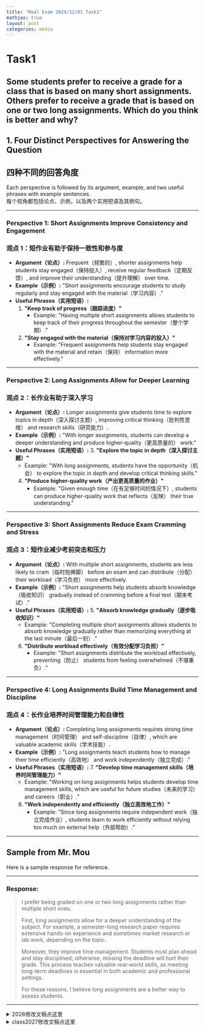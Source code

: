```yaml
---
title: "Real Exam 2024/12/01 Task1"
mathjax: true
layout: post
categories: media
---
```


# Task1
## Some students prefer to receive a grade for a class that is based on many short assignments. Others prefer to receive a grade that is based on one or two long assignments. Which do you think is better and why?

## **1. Four Distinct Perspectives for Answering the Question**  
## **四种不同的回答角度**
Each perspective is followed by its argument, example, and two useful phrases with example sentences.  
每个视角都包括论点、示例，以及两个实用短语及其例句。

---

### **Perspective 1: Short Assignments Improve Consistency and Engagement**  
### **观点 1：短作业有助于保持一致性和参与度**

- **Argument（论点）:** Frequent（频繁的）, shorter assignments help students stay engaged（保持投入）, receive regular feedback（定期反馈）, and improve their understanding（提升理解） over time.  
- **Example（示例）:** "Short assignments encourage students to study regularly and stay engaged with the material（学习内容）."  
- **Useful Phrases（实用短语）:**
  1. **"Keep track of progress（跟踪进度）"**  
     - Example: "Having multiple short assignments allows students to keep track of their progress throughout the semester（整个学期）."
  2. **"Stay engaged with the material（保持对学习内容的投入）"**  
     - Example: "Frequent assignments help students stay engaged with the material and retain（保持） information more effectively."

---

### **Perspective 2: Long Assignments Allow for Deeper Learning**  
### **观点 2：长作业有助于深入学习**

- **Argument（论点）:** Longer assignments give students time to explore topics in depth（深入探讨主题）, improving critical thinking（批判性思维） and research skills（研究能力）.  
- **Example（示例）:** "With longer assignments, students can develop a deeper understanding and produce higher-quality（更高质量的） work."  
- **Useful Phrases（实用短语）:**
  3. **"Explore the topic in depth（深入探讨主题）"**  
     - Example: "With long assignments, students have the opportunity（机会） to explore the topic in depth and develop critical thinking skills."
  4. **"Produce higher-quality work（产出更高质量的作业）"**  
     - Example: "Given enough time（在有足够时间的情况下）, students can produce higher-quality work that reflects（反映） their true understanding."

---

### **Perspective 3: Short Assignments Reduce Exam Cramming and Stress**  
### **观点 3：短作业减少考前突击和压力**

- **Argument（论点）:** With multiple short assignments, students are less likely to cram（临时抱佛脚） before an exam and can distribute（分配） their workload（学习负担） more effectively.  
- **Example（示例）:** "Short assignments help students absorb knowledge（吸收知识） gradually instead of cramming before a final test（期末考试）."  
- **Useful Phrases（实用短语）:**
  5. **"Absorb knowledge gradually（逐步吸收知识）"**  
     - Example: "Completing multiple short assignments allows students to absorb knowledge gradually rather than memorizing everything at the last minute（最后一刻）."
  6. **"Distribute workload effectively（有效分配学习负担）"**  
     - Example: "Short assignments distribute the workload effectively, preventing（防止） students from feeling overwhelmed（不堪重负）."

---

### **Perspective 4: Long Assignments Build Time Management and Discipline**  
### **观点 4：长作业培养时间管理能力和自律性**

- **Argument（论点）:** Completing long assignments requires strong time management（时间管理） and self-discipline（自律）, which are valuable academic skills（学术技能）.  
- **Example（示例）:** "Long assignments teach students how to manage their time efficiently（高效地） and work independently（独立完成）."  
- **Useful Phrases（实用短语）:**
  7. **"Develop time management skills（培养时间管理能力）"**  
     - Example: "Working on long assignments helps students develop time management skills, which are useful for future studies（未来的学习） and careers（职业）."
  8. **"Work independently and efficiently（独立高效地工作）"**  
     - Example: "Since long assignments require independent work（独立完成作业）, students learn to work efficiently without relying too much on external help（外部帮助）."

---
## Sample from Mr. Mou  

Here is a sample response for reference.  

---

### Response:  
> I prefer being graded on one or two long assignments rather than multiple short ones.  
>  
> First, long assignments allow for a deeper understanding of the subject. For example, a semester-long research paper requires extensive hands-on experience and sometimes market research or lab work, depending on the topic.  
>  
> Moreover, they improve time management. Students must plan ahead and stay disciplined; otherwise, missing the deadline will hurt their grade. This process teaches valuable real-world skills, as meeting long-term deadlines is essential in both academic and professional settings.  
>  
> For these reasons, I believe long assignments are a better way to assess students.  

---


<details>
<summary>2026修改文稿点这里</summary>

<p><strong>Kevin</strong></p>
<p><span style='color:red;font-weight:700;text-decoration:line-through;'>I'm here for the receiver </span><span style='color:green;font-weight:700;'>I prefer receiving a </span>grade based on one or two long assignments. I <span style='color:red;font-weight:700;text-decoration:line-through;'>think if you have this one or two long </span><span style='color:green;font-weight:700;'>believe that with these </span>assignments, you <span style='color:red;font-weight:700;text-decoration:line-through;'>can </span>have more time to think <span style='color:red;font-weight:700;text-decoration:line-through;'>about some </span><span style='color:green;font-weight:700;'>of </span>good ideas and to <span style='color:red;font-weight:700;text-decoration:line-through;'>make this better. And if you just have short assignments, you may be cannot come out with many good ideas at a very short time. Instead, if </span><span style='color:green;font-weight:700;'>improve your work. When </span>you have many short assignments, <span style='color:green;font-weight:700;'>it can be hard to come up with strong ideas in such a short time. Plus, having too many short assignments can make </span>you <span style='color:red;font-weight:700;text-decoration:line-through;'>will </span>feel <span style='color:red;font-weight:700;text-decoration:line-through;'>very busy. And maybe </span><span style='color:green;font-weight:700;'>overwhelmed, and </span>you <span style='color:red;font-weight:700;text-decoration:line-through;'>cannot </span><span style='color:green;font-weight:700;'>might not be able to </span>do <span style='color:red;font-weight:700;text-decoration:line-through;'>this short assignment very </span><span style='color:green;font-weight:700;'>them </span>well, <span style='color:red;font-weight:700;text-decoration:line-through;'>that's </span><span style='color:green;font-weight:700;'>which seems like </span>a waste of time. <span style='color:red;font-weight:700;text-decoration:line-through;'>So </span><span style='color:green;font-weight:700;'>So, </span>I <span style='color:red;font-weight:700;text-decoration:line-through;'>prefer...</span><span style='color:green;font-weight:700;'>really think that long assignments are better.</span></p>
<hr>
<p><strong>Wesley</strong></p>
<p>I think <span style='color:red;font-weight:700;text-decoration:line-through;'>a student </span><span style='color:green;font-weight:700;'>students </span>should receive a grade <span style='color:red;font-weight:700;text-decoration:line-through;'>for a class that has </span>based on many short assignments <span style='color:red;font-weight:700;text-decoration:line-through;'>because firstly this assignment could </span><span style='color:green;font-weight:700;'>because, first, these assignments can </span>be <span style='color:red;font-weight:700;text-decoration:line-through;'>done </span><span style='color:green;font-weight:700;'>completed </span>in a <span style='color:red;font-weight:700;text-decoration:line-through;'>short time, just short </span><span style='color:green;font-weight:700;'>shorter amount </span>of <span style='color:red;font-weight:700;text-decoration:line-through;'>then the </span><span style='color:green;font-weight:700;'>time compared to </span>long <span style='color:red;font-weight:700;text-decoration:line-through;'>assignments and in this </span><span style='color:green;font-weight:700;'>assignments. This </span>way, <span style='color:red;font-weight:700;text-decoration:line-through;'>a student could </span><span style='color:green;font-weight:700;'>students can </span>do more <span style='color:green;font-weight:700;'>work </span>and improve <span style='color:green;font-weight:700;'>their skills </span>more <span style='color:red;font-weight:700;text-decoration:line-through;'>in the shorter time, in the short period and secondly, use </span><span style='color:green;font-weight:700;'>quickly. Secondly, having </span>many short assignments <span style='color:red;font-weight:700;text-decoration:line-through;'>could make the </span><span style='color:green;font-weight:700;'>helps ensure that </span>grades <span style='color:red;font-weight:700;text-decoration:line-through;'>understand it </span><span style='color:green;font-weight:700;'>reflect students' understanding more accurately, allowing </span>for <span style='color:red;font-weight:700;text-decoration:line-through;'>sure that students more accurate and in this way, students may have a more </span>better <span style='color:red;font-weight:700;text-decoration:line-through;'>improvement.</span><span style='color:green;font-weight:700;'>improvement overall.</span></p>
<hr>
<p><strong>Cicily</strong></p>
<p><span style='color:red;font-weight:700;text-decoration:line-through;'>Emission points </span>I prefer <span style='color:green;font-weight:700;'>to </span>have <span style='color:red;font-weight:700;text-decoration:line-through;'>the </span>one or two long assignments <span style='color:red;font-weight:700;text-decoration:line-through;'>to review the great and my </span><span style='color:green;font-weight:700;'>instead of many short ones. My </span>reason is that I can <span style='color:red;font-weight:700;text-decoration:line-through;'>have </span><span style='color:green;font-weight:700;'>take </span>more time to review the <span style='color:red;font-weight:700;text-decoration:line-through;'>song great because the long assignment is can divide many lots of the details that can make the </span><span style='color:green;font-weight:700;'>work. Long assignments allow me to include more details, which makes my </span>work more <span style='color:red;font-weight:700;text-decoration:line-through;'>exactly and it can make me </span><span style='color:green;font-weight:700;'>accurate. I also feel </span>more <span style='color:red;font-weight:700;text-decoration:line-through;'>wants </span><span style='color:green;font-weight:700;'>motivated </span>to finish <span style='color:red;font-weight:700;text-decoration:line-through;'>it also it </span><span style='color:green;font-weight:700;'>them because I </span>can <span style='color:red;font-weight:700;text-decoration:line-through;'>be </span><span style='color:green;font-weight:700;'>focus on doing a good job. Overall, I think long assignments are </span>more efficient and make me <span style='color:red;font-weight:700;text-decoration:line-through;'>excited</span><span style='color:green;font-weight:700;'>excited to learn.</span></p>
<hr>
<p><strong>Leon</strong></p>
<p><span style='color:red;font-weight:700;text-decoration:line-through;'>To my agreement, </span>I prefer to receive a <span style='color:red;font-weight:700;text-decoration:line-through;'>grid </span><span style='color:green;font-weight:700;'>grade </span>based on <span style='color:red;font-weight:700;text-decoration:line-through;'>the Manning Short Assignment, </span><span style='color:green;font-weight:700;'>many short assignments </span>because I think <span style='color:green;font-weight:700;'>that </span>with <span style='color:red;font-weight:700;text-decoration:line-through;'>Manning Short Assignment, </span><span style='color:green;font-weight:700;'>multiple short assignments, </span>we can <span style='color:red;font-weight:700;text-decoration:line-through;'>find </span><span style='color:green;font-weight:700;'>see </span>more details <span style='color:red;font-weight:700;text-decoration:line-through;'>to decide </span><span style='color:green;font-weight:700;'>about </span>our <span style='color:red;font-weight:700;text-decoration:line-through;'>grid. And if </span><span style='color:green;font-weight:700;'>understanding and skills. If </span>there is <span style='color:red;font-weight:700;text-decoration:line-through;'>just </span>only one or two long <span style='color:red;font-weight:700;text-decoration:line-through;'>Assignment, </span><span style='color:green;font-weight:700;'>assignments, </span>it <span style='color:red;font-weight:700;text-decoration:line-through;'>cannot probably tell students' </span><span style='color:green;font-weight:700;'>might not accurately reflect a student's </span>abilities <span style='color:green;font-weight:700;'>or how they can adapt </span>to <span style='color:red;font-weight:700;text-decoration:line-through;'>face the change </span><span style='color:green;font-weight:700;'>different challenges </span>in <span style='color:red;font-weight:700;text-decoration:line-through;'>the study </span><span style='color:green;font-weight:700;'>their studies. Short assignments can provide a clearer picture of a student's progress </span>and <span style='color:red;font-weight:700;text-decoration:line-through;'>the by-controller rates. The Manning Short Assignment can reflect students' ability clearly.</span><span style='color:green;font-weight:700;'>strengths.</span></p>
<hr>
<p><strong>Tina</strong></p>
<p>I prefer to receive a <span style='color:red;font-weight:700;text-decoration:line-through;'>great forecast that is best of </span><span style='color:green;font-weight:700;'>grade based on </span>many short <span style='color:red;font-weight:700;text-decoration:line-through;'>segments </span><span style='color:green;font-weight:700;'>assignments </span>because <span style='color:red;font-weight:700;text-decoration:line-through;'>the short segments it often involves many noises, but the long segments. </span><span style='color:green;font-weight:700;'>they allow for more consistent feedback and learning. Short assignments can help students stay engaged and manage their time better. </span>Some students <span style='color:red;font-weight:700;text-decoration:line-through;'>don't have good schedule plans </span><span style='color:green;font-weight:700;'>struggle with planning their schedules, </span>so <span style='color:red;font-weight:700;text-decoration:line-through;'>they cannot plan their management time well. And </span><span style='color:green;font-weight:700;'>having shorter tasks can make it easier for them to keep up with </span>the <span style='color:red;font-weight:700;text-decoration:line-through;'>two long segments will be with their </span><span style='color:green;font-weight:700;'>work without feeling overwhelmed. Plus, short assignments can fit better into our </span>energy <span style='color:red;font-weight:700;text-decoration:line-through;'>so I prefer </span><span style='color:green;font-weight:700;'>levels, making it easier </span>to <span style='color:red;font-weight:700;text-decoration:line-through;'>short.</span><span style='color:green;font-weight:700;'>stay focused and do well.</span></p>
<hr>
<p><strong>Victoria</strong></p>
<p>I <span style='color:red;font-weight:700;text-decoration:line-through;'>work </span><span style='color:green;font-weight:700;'>think many short assignments are better for students because they allow us to get regular feedback. With shorter tasks, we can learn and improve gradually. Sometimes, </span>with <span style='color:red;font-weight:700;text-decoration:line-through;'>some students to receive the courage for a class and they make it on the many </span><span style='color:green;font-weight:700;'>one big assignment, we might not know how we’re doing until it’s too late. Plus, </span>shorter assignments <span style='color:red;font-weight:700;text-decoration:line-through;'>because we didn't really enough to do prepare </span><span style='color:green;font-weight:700;'>help us manage </span>our <span style='color:red;font-weight:700;text-decoration:line-through;'>daughter's law assignment </span><span style='color:green;font-weight:700;'>time better </span>and <span style='color:red;font-weight:700;text-decoration:line-through;'>maybe put in the professor's side and they want to ask them what they want and ask them to study more or to know enough as notary jails but we need to save time to do something else it's good for ourselves</span><span style='color:green;font-weight:700;'>balance our other responsibilities.</span></p>
<hr>
<p><strong>Vicky</strong></p>
<p>In my opinion, I <span style='color:red;font-weight:700;text-decoration:line-through;'>prefer </span><span style='color:green;font-weight:700;'>believe that </span>students <span style='color:red;font-weight:700;text-decoration:line-through;'>need to </span><span style='color:green;font-weight:700;'>should </span>receive <span style='color:red;font-weight:700;text-decoration:line-through;'>a great forecast that is </span><span style='color:green;font-weight:700;'>grades </span>based on many short assignments <span style='color:red;font-weight:700;text-decoration:line-through;'>because in a one-of-a-four human's life, it will not </span><span style='color:green;font-weight:700;'>rather than </span>just <span style='color:red;font-weight:700;text-decoration:line-through;'>have </span>one or two <span style='color:red;font-weight:700;text-decoration:line-through;'>things, </span><span style='color:green;font-weight:700;'>long ones. This approach is better because life is not just about completing one or </span>two <span style='color:red;font-weight:700;text-decoration:line-through;'>things. So the </span><span style='color:green;font-weight:700;'>tasks; it involves many different experiences. Short assignments help </span>students <span style='color:red;font-weight:700;text-decoration:line-through;'>need to prepare for to make a lot of assignments. They need, so they can </span>learn a lot and <span style='color:red;font-weight:700;text-decoration:line-through;'>learn many short assignments, </span>can <span style='color:red;font-weight:700;text-decoration:line-through;'>help them to make friends and </span><span style='color:green;font-weight:700;'>also foster friendships, as </span>they <span style='color:green;font-weight:700;'>often work together on these tasks. Plus, I find that long assignments </span>can <span style='color:red;font-weight:700;text-decoration:line-through;'>make the warming this world. And the law assignments are very </span><span style='color:green;font-weight:700;'>be quite </span>boring if <span style='color:red;font-weight:700;text-decoration:line-through;'>they choose </span><span style='color:green;font-weight:700;'>there are </span>only one or <span style='color:red;font-weight:700;text-decoration:line-through;'>two.</span><span style='color:green;font-weight:700;'>two to focus on.</span></p>
<hr>
<p><strong>Zao</strong></p>
<p>I prefer to receive a <span style='color:red;font-weight:700;text-decoration:line-through;'>grid as </span><span style='color:green;font-weight:700;'>grade </span>based on one or two long assignments. <span style='color:red;font-weight:700;text-decoration:line-through;'>Because </span>I think <span style='color:green;font-weight:700;'>that </span>if I have two long <span style='color:red;font-weight:700;text-decoration:line-through;'>assignments such as the military </span><span style='color:green;font-weight:700;'>assignments, like a midterm </span>or final <span style='color:red;font-weight:700;text-decoration:line-through;'>exams, </span><span style='color:green;font-weight:700;'>exam, </span>I will have <span style='color:red;font-weight:700;text-decoration:line-through;'>so many </span><span style='color:green;font-weight:700;'>more </span>time to prepare for <span style='color:red;font-weight:700;text-decoration:line-through;'>it. And as then </span><span style='color:green;font-weight:700;'>them. This way, </span>I <span style='color:red;font-weight:700;text-decoration:line-through;'>will </span><span style='color:green;font-weight:700;'>can </span>really <span style='color:red;font-weight:700;text-decoration:line-through;'>acknowledge it. But however, </span><span style='color:green;font-weight:700;'>understand the material better. On the other hand, </span>if my <span style='color:red;font-weight:700;text-decoration:line-through;'>grid </span><span style='color:green;font-weight:700;'>grade is </span>based on many short assignments, I <span style='color:red;font-weight:700;text-decoration:line-through;'>will </span><span style='color:green;font-weight:700;'>might </span>forget to review <span style='color:red;font-weight:700;text-decoration:line-through;'>when </span><span style='color:green;font-weight:700;'>everything by </span>the end of <span style='color:green;font-weight:700;'>the </span>semester. So <span style='color:red;font-weight:700;text-decoration:line-through;'>in </span><span style='color:green;font-weight:700;'>when it comes time for </span>the <span style='color:red;font-weight:700;text-decoration:line-through;'>end, when I did this </span>big exam, I <span style='color:red;font-weight:700;text-decoration:line-through;'>will </span><span style='color:green;font-weight:700;'>may </span>forget <span style='color:red;font-weight:700;text-decoration:line-through;'>the knowledge </span><span style='color:green;font-weight:700;'>a lot of what </span>I learned before. <span style='color:red;font-weight:700;text-decoration:line-through;'>So </span><span style='color:green;font-weight:700;'>That's why </span>I prefer <span style='color:red;font-weight:700;text-decoration:line-through;'>to take a </span>long <span style='color:red;font-weight:700;text-decoration:line-through;'>assignment.</span><span style='color:green;font-weight:700;'>assignments.</span></p>
<hr>
<p><strong>Steven</strong></p>
<p>I prefer to receive a <span style='color:red;font-weight:700;text-decoration:line-through;'>grid </span><span style='color:green;font-weight:700;'>grade </span>for a <span style='color:red;font-weight:700;text-decoration:line-through;'>car service </span><span style='color:green;font-weight:700;'>class </span>based on many <span style='color:red;font-weight:700;text-decoration:line-through;'>shorter </span><span style='color:green;font-weight:700;'>short </span>assignments because I think a <span style='color:red;font-weight:700;text-decoration:line-through;'>grid </span><span style='color:green;font-weight:700;'>grade </span>based on one or two long assignments is <span style='color:red;font-weight:700;text-decoration:line-through;'>very </span><span style='color:green;font-weight:700;'>unfair </span>for students. For example, there <span style='color:red;font-weight:700;text-decoration:line-through;'>is </span><span style='color:green;font-weight:700;'>might be a </span>student <span style='color:red;font-weight:700;text-decoration:line-through;'>voice did a good job </span><span style='color:green;font-weight:700;'>who does well </span>in <span style='color:red;font-weight:700;text-decoration:line-through;'>long-time study, </span><span style='color:green;font-weight:700;'>their long-term studies, </span>but <span style='color:red;font-weight:700;text-decoration:line-through;'>in </span><span style='color:green;font-weight:700;'>if they only have </span>one or two long <span style='color:red;font-weight:700;text-decoration:line-through;'>assignments he did and did </span><span style='color:green;font-weight:700;'>assignments, they might not perform as well on those. This could lead to an unfair grade. On the other hand, </span>a <span style='color:red;font-weight:700;text-decoration:line-through;'>very well. Finally, he may get unfair grid. But the grid </span><span style='color:green;font-weight:700;'>grading system </span>based on many short assignments may be more <span style='color:red;font-weight:700;text-decoration:line-through;'>fair </span><span style='color:green;font-weight:700;'>equitable </span>for <span style='color:red;font-weight:700;text-decoration:line-through;'>the </span><span style='color:green;font-weight:700;'>all </span>students.</p>
<hr>
<p><strong>Joyce</strong></p>
<p>In my opinion, I think that <span style='color:red;font-weight:700;text-decoration:line-through;'>grade that is </span><span style='color:green;font-weight:700;'>grades </span>based on one or two <span style='color:red;font-weight:700;text-decoration:line-through;'>loan </span><span style='color:green;font-weight:700;'>long </span>assignments <span style='color:red;font-weight:700;text-decoration:line-through;'>is </span><span style='color:green;font-weight:700;'>are </span>better than <span style='color:green;font-weight:700;'>grades based on </span>many short <span style='color:red;font-weight:700;text-decoration:line-through;'>assignments </span><span style='color:green;font-weight:700;'>assignments. This is </span>because <span style='color:red;font-weight:700;text-decoration:line-through;'>loan assignments can show </span><span style='color:green;font-weight:700;'>long assignments, like projects or presentations, allow </span>students <span style='color:green;font-weight:700;'>to develop their creativity and skills more thoroughly. For example, when students work on </span>a <span style='color:red;font-weight:700;text-decoration:line-through;'>build creative ability for instance. Why would </span><span style='color:green;font-weight:700;'>project, </span>they have <span style='color:red;font-weight:700;text-decoration:line-through;'>loan assignments like presentations or projects </span><span style='color:green;font-weight:700;'>the chance to focus deeply on a topic </span>and <span style='color:red;font-weight:700;text-decoration:line-through;'>they need to spend a lot of time on that and to do it better and better. And I think maybe it </span><span style='color:green;font-weight:700;'>improve their understanding over time. This process </span>can <span style='color:green;font-weight:700;'>really </span>show how <span style='color:green;font-weight:700;'>dedicated </span>a <span style='color:red;font-weight:700;text-decoration:line-through;'>student's focus.</span><span style='color:green;font-weight:700;'>student is and how well they can concentrate on a single task.</span></p>
<hr>
<p><strong>Michael</strong></p>
<p>From my perspective, <span style='color:red;font-weight:700;text-decoration:line-through;'>it receives </span><span style='color:green;font-weight:700;'>receiving </span>a <span style='color:red;font-weight:700;text-decoration:line-through;'>grid for class. It's </span><span style='color:green;font-weight:700;'>grade based on many short assignments is </span>a <span style='color:red;font-weight:700;text-decoration:line-through;'>good </span><span style='color:green;font-weight:700;'>better </span>choice. <span style='color:red;font-weight:700;text-decoration:line-through;'>That because we can make sure </span><span style='color:green;font-weight:700;'>This approach helps ensure </span>that we <span style='color:green;font-weight:700;'>stay on track with our work. With long assignments, it </span>can <span style='color:red;font-weight:700;text-decoration:line-through;'>keep all the good behavior in long assignment. So that is very loose. If they make some mistakes, we may fall the assignment. But </span><span style='color:green;font-weight:700;'>feel overwhelming, and </span>if we <span style='color:red;font-weight:700;text-decoration:line-through;'>receive the grid for class, </span><span style='color:green;font-weight:700;'>make mistakes, it could really hurt our overall grade. However, with short assignments, </span>we <span style='color:red;font-weight:700;text-decoration:line-through;'>are making sure that we can finish it good. And by the time the short assignment is more, so </span><span style='color:green;font-weight:700;'>have more opportunities to show </span>our <span style='color:red;font-weight:700;text-decoration:line-through;'>grid is where we increase.</span><span style='color:green;font-weight:700;'>understanding and improve our grades over time.</span></p>
<hr>
<p><strong>Alice</strong></p>
<p><span style='color:green;font-weight:700;'>I prefer to </span>receive a grade <span style='color:red;font-weight:700;text-decoration:line-through;'>that is </span>based on one or two long <span style='color:red;font-weight:700;text-decoration:line-through;'>assessment </span><span style='color:green;font-weight:700;'>assessments </span>because <span style='color:red;font-weight:700;text-decoration:line-through;'>the </span><span style='color:green;font-weight:700;'>they can provide more detailed information about my understanding. With </span>long <span style='color:red;font-weight:700;text-decoration:line-through;'>assessment can offer some </span><span style='color:green;font-weight:700;'>assessments, I feel </span>more <span style='color:red;font-weight:700;text-decoration:line-through;'>information </span><span style='color:green;font-weight:700;'>confident in my writing, </span>and I <span style='color:green;font-weight:700;'>believe I </span>can <span style='color:red;font-weight:700;text-decoration:line-through;'>more confidence </span><span style='color:green;font-weight:700;'>achieve higher grades. In contrast, with many short assessments, I worry that my grades might be lower because I find it harder </span>to <span style='color:red;font-weight:700;text-decoration:line-through;'>write </span><span style='color:green;font-weight:700;'>express </span>my <span style='color:red;font-weight:700;text-decoration:line-through;'>grade and the short assessment maybe I can't imagine more and maybe the grades will be low so I like to receive </span><span style='color:green;font-weight:700;'>thoughts fully in </span>a <span style='color:red;font-weight:700;text-decoration:line-through;'>grade is based on one or two long assessment </span><span style='color:green;font-weight:700;'>limited format. Overall, </span>I think <span style='color:red;font-weight:700;text-decoration:line-through;'>my grades will be very high after I based on this </span>long <span style='color:red;font-weight:700;text-decoration:line-through;'>assessment</span><span style='color:green;font-weight:700;'>assessments give me a better chance to show what I've learned.</span></p>
<hr>
<p><strong>Selina</strong></p>
<p>Well, <span style='color:red;font-weight:700;text-decoration:line-through;'>from me, </span><span style='color:green;font-weight:700;'>personally, </span>I prefer to receive a <span style='color:red;font-weight:700;text-decoration:line-through;'>grid that is </span><span style='color:green;font-weight:700;'>grade </span>based on one or two <span style='color:red;font-weight:700;text-decoration:line-through;'>law </span><span style='color:green;font-weight:700;'>long </span>assignments. <span style='color:red;font-weight:700;text-decoration:line-through;'>For reason that, </span>I think <span style='color:green;font-weight:700;'>that </span>if <span style='color:green;font-weight:700;'>students are really interested in </span>the <span style='color:red;font-weight:700;text-decoration:line-through;'>students want to take this class or the student like this </span>class, <span style='color:red;font-weight:700;text-decoration:line-through;'>maybe most of them will have the law assignment because </span>they will <span style='color:red;font-weight:700;text-decoration:line-through;'>take this class </span><span style='color:green;font-weight:700;'>put in </span>more <span style='color:red;font-weight:700;text-decoration:line-through;'>time and </span><span style='color:green;font-weight:700;'>effort on those assignments. This way, </span>the teacher can <span style='color:red;font-weight:700;text-decoration:line-through;'>discover </span><span style='color:green;font-weight:700;'>really see how well </span>the <span style='color:green;font-weight:700;'>students understand the material over a longer period. It also gives students a chance to show what they’ve learned without the stress of many short assignments. Overall, I believe that long assignments can provide a better picture of a </span>student's <span style='color:red;font-weight:700;text-decoration:line-through;'>slide class or they want to give up this class. So they can see the assignment from the time to discover that.</span><span style='color:green;font-weight:700;'>performance.</span></p>
<hr>
<p><strong>Camilia</strong></p>
<p>I prefer to receive a grade that <span style='color:green;font-weight:700;'>is </span>based on one or two long <span style='color:red;font-weight:700;text-decoration:line-through;'>assignments, because first, it can, if we only have two </span><span style='color:green;font-weight:700;'>assignments. First, having just a couple of </span>long <span style='color:red;font-weight:700;text-decoration:line-through;'>assignments, so that </span><span style='color:green;font-weight:700;'>assignments </span>means we can prepare really well <span style='color:red;font-weight:700;text-decoration:line-through;'>in the future. And also, it can </span><span style='color:green;font-weight:700;'>for them. It also reduces pressure on students. For example, when students </span>have <span style='color:red;font-weight:700;text-decoration:line-through;'>less pressure for students. So there is an example for that. Our students, all the thing that they have so </span><span style='color:green;font-weight:700;'>too </span>many <span style='color:red;font-weight:700;text-decoration:line-through;'>of the assignments to do, so many of the shorter </span><span style='color:green;font-weight:700;'>short </span>assignments, they <span style='color:green;font-weight:700;'>often don’t </span>have <span style='color:red;font-weight:700;text-decoration:line-through;'>not </span>enough time to review <span style='color:red;font-weight:700;text-decoration:line-through;'>all the assignments. Also, they may feel pressure about all the kind </span><span style='color:green;font-weight:700;'>everything thoroughly. This can create a lot </span>of <span style='color:red;font-weight:700;text-decoration:line-through;'>short assignments. So </span><span style='color:green;font-weight:700;'>stress. So, </span>I believe that <span style='color:red;font-weight:700;text-decoration:line-through;'>have </span><span style='color:green;font-weight:700;'>having long assignments can be </span>a <span style='color:red;font-weight:700;text-decoration:line-through;'>long assignment can have </span>better way for students to <span style='color:red;font-weight:700;text-decoration:line-through;'>review </span><span style='color:green;font-weight:700;'>study </span>and <span style='color:red;font-weight:700;text-decoration:line-through;'>how to trade it.</span><span style='color:green;font-weight:700;'>manage their time effectively.</span></p>
<hr>
<p><strong>Eric</strong></p>
<p>I prefer to receive a <span style='color:red;font-weight:700;text-decoration:line-through;'>grid </span><span style='color:green;font-weight:700;'>grade </span>for <span style='color:green;font-weight:700;'>a </span>class <span style='color:red;font-weight:700;text-decoration:line-through;'>that </span>based on many short assignments. <span style='color:red;font-weight:700;text-decoration:line-through;'>The first riddle that is, </span><span style='color:green;font-weight:700;'>First, </span>many short assignments can test different <span style='color:red;font-weight:700;text-decoration:line-through;'>sides in </span><span style='color:green;font-weight:700;'>aspects of </span>your <span style='color:red;font-weight:700;text-decoration:line-through;'>study life. That </span><span style='color:green;font-weight:700;'>understanding. This </span>means <span style='color:red;font-weight:700;text-decoration:line-through;'>it will have a different </span><span style='color:green;font-weight:700;'>there are various </span>ways to <span style='color:red;font-weight:700;text-decoration:line-through;'>test you. And the second riddle is that the </span><span style='color:green;font-weight:700;'>assess your knowledge. Second, </span>short <span style='color:red;font-weight:700;text-decoration:line-through;'>assignment </span><span style='color:green;font-weight:700;'>assignments </span>can save <span style='color:red;font-weight:700;text-decoration:line-through;'>the </span>time, because <span style='color:red;font-weight:700;text-decoration:line-through;'>the </span>long <span style='color:red;font-weight:700;text-decoration:line-through;'>assignment will cause </span><span style='color:green;font-weight:700;'>assignments can be overwhelming and require </span>a lot of <span style='color:red;font-weight:700;text-decoration:line-through;'>minds to let </span><span style='color:green;font-weight:700;'>mental effort. With short assignments, </span>you <span style='color:red;font-weight:700;text-decoration:line-through;'>think about it. The short assignment </span>can <span style='color:red;font-weight:700;text-decoration:line-through;'>let </span><span style='color:green;font-weight:700;'>keep </span>your mind <span style='color:red;font-weight:700;text-decoration:line-through;'>come jumping that you won't get so tired to get it ridd.</span><span style='color:green;font-weight:700;'>engaged without getting too tired.</span></p>
<hr>
<p><strong>Andy</strong></p>
<p>From my standpoint, I <span style='color:red;font-weight:700;text-decoration:line-through;'>will argue that preferred </span><span style='color:green;font-weight:700;'>prefer </span>to receive a grade for a class <span style='color:red;font-weight:700;text-decoration:line-through;'>that is </span>based on many short assignments. <span style='color:red;font-weight:700;text-decoration:line-through;'>And the </span><span style='color:green;font-weight:700;'>The </span>first reason is that <span style='color:red;font-weight:700;text-decoration:line-through;'>people always will make some mistakes. And </span><span style='color:green;font-weight:700;'>everyone makes mistakes, and </span>if <span style='color:red;font-weight:700;text-decoration:line-through;'>we just use a </span><span style='color:green;font-weight:700;'>the </span>grade <span style='color:red;font-weight:700;text-decoration:line-through;'>just </span><span style='color:green;font-weight:700;'>is </span>based on <span style='color:green;font-weight:700;'>just </span>one or two long assignments, <span style='color:red;font-weight:700;text-decoration:line-through;'>maybe they will </span><span style='color:green;font-weight:700;'>a student might </span>make <span style='color:red;font-weight:700;text-decoration:line-through;'>some </span><span style='color:green;font-weight:700;'>a </span>big <span style='color:green;font-weight:700;'>mistake that could really hurt their overall grade. That seems unfair because </span>mistakes <span style='color:red;font-weight:700;text-decoration:line-through;'>or small mistakes in these two assignments. And it's unfair to them because people will all make mistakes. And the </span><span style='color:green;font-weight:700;'>are a part of learning. The </span>second reason is that many short assignments can help students <span style='color:red;font-weight:700;text-decoration:line-through;'>to </span><span style='color:green;font-weight:700;'>build confidence. When they complete more assignments, they </span>have more <span style='color:red;font-weight:700;text-decoration:line-through;'>confidence </span><span style='color:green;font-weight:700;'>opportunities </span>to <span style='color:red;font-weight:700;text-decoration:line-through;'>do this because when they do </span><span style='color:green;font-weight:700;'>practice and improve their skills. So, in my opinion, having </span>many <span style='color:red;font-weight:700;text-decoration:line-through;'>assignments, people can have more opportunity to do that. So that's all.</span><span style='color:green;font-weight:700;'>short assignments is a better approach.</span></p>
<hr>
<p><strong>Joe</strong></p>
<p><span style='color:green;font-weight:700;'>I </span>believe I prefer to receive a <span style='color:red;font-weight:700;text-decoration:line-through;'>great ZS </span><span style='color:green;font-weight:700;'>grade </span>based on one <span style='color:red;font-weight:700;text-decoration:line-through;'>word to learn </span><span style='color:green;font-weight:700;'>or two long </span>assignments. I <span style='color:red;font-weight:700;text-decoration:line-through;'>believe </span><span style='color:green;font-weight:700;'>think </span>that <span style='color:red;font-weight:700;text-decoration:line-through;'>one word to learn </span><span style='color:green;font-weight:700;'>long </span>assignments <span style='color:red;font-weight:700;text-decoration:line-through;'>can provide </span><span style='color:green;font-weight:700;'>allow us </span>more time <span style='color:red;font-weight:700;text-decoration:line-through;'>for us </span>to <span style='color:red;font-weight:700;text-decoration:line-through;'>give more </span><span style='color:green;font-weight:700;'>include </span>details <span style='color:green;font-weight:700;'>and demonstrate our understanding of the class material. For example, </span>in <span style='color:red;font-weight:700;text-decoration:line-through;'>our assignments to the teachers and show how we understand our classwork for assignments. For instance, our school has </span><span style='color:green;font-weight:700;'>my </span>academic English <span style='color:red;font-weight:700;text-decoration:line-through;'>and </span><span style='color:green;font-weight:700;'>class, </span>my teacher <span style='color:red;font-weight:700;text-decoration:line-through;'>gives us </span><span style='color:green;font-weight:700;'>assigns </span>one long <span style='color:red;font-weight:700;text-decoration:line-through;'>assignment </span><span style='color:green;font-weight:700;'>project </span>about <span style='color:red;font-weight:700;text-decoration:line-through;'>my hero-assie. </span><span style='color:green;font-weight:700;'>a hero. </span>I <span style='color:red;font-weight:700;text-decoration:line-through;'>write </span><span style='color:green;font-weight:700;'>wrote </span>about Winston Churchill. <span style='color:green;font-weight:700;'>Because </span>I <span style='color:red;font-weight:700;text-decoration:line-through;'>have done many research because I have </span><span style='color:green;font-weight:700;'>had </span>a lot of <span style='color:red;font-weight:700;text-decoration:line-through;'>time </span><span style='color:green;font-weight:700;'>time, I was able to do extensive research </span>and <span style='color:red;font-weight:700;text-decoration:line-through;'>I gave much </span><span style='color:green;font-weight:700;'>include many </span>details <span style='color:red;font-weight:700;text-decoration:line-through;'>then I showed </span><span style='color:green;font-weight:700;'>in my assignment, which helped me show my understanding of </span>the <span style='color:red;font-weight:700;text-decoration:line-through;'>assignment.</span><span style='color:green;font-weight:700;'>topic.</span></p>
<hr>
<p><strong>Carol</strong></p>
<p>I prefer that <span style='color:red;font-weight:700;text-decoration:line-through;'>the </span>students <span style='color:red;font-weight:700;text-decoration:line-through;'>should </span>receive <span style='color:red;font-weight:700;text-decoration:line-through;'>a grade for class as it's </span><span style='color:green;font-weight:700;'>grades </span>based on many short <span style='color:red;font-weight:700;text-decoration:line-through;'>assignments. The first </span><span style='color:green;font-weight:700;'>assignments rather than one or two long ones. One </span>reason is that <span style='color:red;font-weight:700;text-decoration:line-through;'>I think we should </span><span style='color:green;font-weight:700;'>having multiple short assignments allows us to </span>use <span style='color:red;font-weight:700;text-decoration:line-through;'>the </span><span style='color:green;font-weight:700;'>our time more effectively. Instead of cramming everything into a single </span>long <span style='color:red;font-weight:700;text-decoration:line-through;'>period to finish this, not just in the short time to regard for the quiz. So I think we should have a long time to start it and second, based on many short assignments, this can make us have the deep re-seeking with this. And </span><span style='color:green;font-weight:700;'>assignment, </span>we can <span style='color:red;font-weight:700;text-decoration:line-through;'>review for every time.</span><span style='color:green;font-weight:700;'>spread out our work and really focus on each topic. This approach encourages us to engage more deeply with the material. Plus, reviewing our work regularly helps reinforce our understanding, making it easier to remember what we've learned.</span></p>
<hr>
<p><strong>Bobby</strong></p>
<p>In my opinion, I prefer <span style='color:red;font-weight:700;text-decoration:line-through;'>to achieve a great full of classes </span><span style='color:green;font-weight:700;'>receiving grades </span>based on many short <span style='color:red;font-weight:700;text-decoration:line-through;'>assessments because it can really help </span><span style='color:green;font-weight:700;'>assignments. This approach helps </span>teachers <span style='color:red;font-weight:700;text-decoration:line-through;'>know what </span><span style='color:green;font-weight:700;'>understand how well </span>students are <span style='color:red;font-weight:700;text-decoration:line-through;'>about time-consuming </span><span style='color:green;font-weight:700;'>doing over time </span>and <span style='color:green;font-weight:700;'>allows them to see our </span>self-study <span style='color:red;font-weight:700;text-decoration:line-through;'>ability, also how they hard </span><span style='color:green;font-weight:700;'>skills and </span>work <span style='color:red;font-weight:700;text-decoration:line-through;'>in the common time. Those ability </span><span style='color:green;font-weight:700;'>ethic. These abilities </span>are <span style='color:red;font-weight:700;text-decoration:line-through;'>very </span><span style='color:green;font-weight:700;'>really </span>important <span style='color:red;font-weight:700;text-decoration:line-through;'>in their past time.</span><span style='color:green;font-weight:700;'>for our overall learning experience.</span></p>
<hr>
<p><strong>Jason</strong></p>
<p><span style='color:red;font-weight:700;text-decoration:line-through;'>Although finished management, the healbox learned more knowledge, in </span><span style='color:green;font-weight:700;'>In </span>my opinion, <span style='color:red;font-weight:700;text-decoration:line-through;'>receive </span><span style='color:green;font-weight:700;'>receiving </span>a grade <span style='color:red;font-weight:700;text-decoration:line-through;'>that is </span>based on one or two long assignments is better. <span style='color:red;font-weight:700;text-decoration:line-through;'>Because just based </span><span style='color:green;font-weight:700;'>This is because focusing </span>on <span style='color:red;font-weight:700;text-decoration:line-through;'>one or two long </span><span style='color:green;font-weight:700;'>fewer </span>assignments <span style='color:red;font-weight:700;text-decoration:line-through;'>can, because have </span><span style='color:green;font-weight:700;'>allows us to develop </span>a <span style='color:red;font-weight:700;text-decoration:line-through;'>deep understanding, we can learn this unit more deeper. Just like </span><span style='color:green;font-weight:700;'>deeper understanding of the material. For example, in </span>the project we <span style='color:red;font-weight:700;text-decoration:line-through;'>did, </span><span style='color:green;font-weight:700;'>completed, </span>we <span style='color:red;font-weight:700;text-decoration:line-through;'>always did projects for </span><span style='color:green;font-weight:700;'>spent a lot of time on </span>one unit, <span style='color:red;font-weight:700;text-decoration:line-through;'>so this one unit we can get </span><span style='color:green;font-weight:700;'>which helped us learn more thoroughly and achieve </span>a <span style='color:red;font-weight:700;text-decoration:line-through;'>high </span><span style='color:green;font-weight:700;'>higher </span>grade.</p>
<hr>
<p><strong>Raymond</strong></p>
<p>I prefer to <span style='color:red;font-weight:700;text-decoration:line-through;'>agree with my </span><span style='color:green;font-weight:700;'>receive </span>grades based on many <span style='color:red;font-weight:700;text-decoration:line-through;'>different </span>short assignments. <span style='color:red;font-weight:700;text-decoration:line-through;'>This is because </span>I think <span style='color:red;font-weight:700;text-decoration:line-through;'>it's </span><span style='color:green;font-weight:700;'>it’s </span>hard <span style='color:red;font-weight:700;text-decoration:line-through;'>for you </span>to change your grade <span style='color:red;font-weight:700;text-decoration:line-through;'>when </span><span style='color:green;font-weight:700;'>if </span>you only have <span style='color:red;font-weight:700;text-decoration:line-through;'>some </span><span style='color:green;font-weight:700;'>one or two </span>big <span style='color:red;font-weight:700;text-decoration:line-through;'>assignment </span><span style='color:green;font-weight:700;'>assignments </span>because <span style='color:red;font-weight:700;text-decoration:line-through;'>as </span><span style='color:green;font-weight:700;'>they carry </span>a <span style='color:red;font-weight:700;text-decoration:line-through;'>proportion, the standing or GPA or grades is really high. So if you do one </span><span style='color:green;font-weight:700;'>lot </span>of <span style='color:red;font-weight:700;text-decoration:line-through;'>the assignment bad, </span><span style='color:green;font-weight:700;'>weight in </span>your <span style='color:red;font-weight:700;text-decoration:line-through;'>total grades were low. And so many short assignments. </span><span style='color:green;font-weight:700;'>overall GPA. </span>If you do <span style='color:red;font-weight:700;text-decoration:line-through;'>a bad work, </span><span style='color:green;font-weight:700;'>poorly on one of those big assignments, it can really lower your total grade. However, with many short assignments, if </span>you <span style='color:red;font-weight:700;text-decoration:line-through;'>can </span><span style='color:green;font-weight:700;'>don’t do well on one, you have more opportunities to </span>improve your GPA <span style='color:red;font-weight:700;text-decoration:line-through;'>in </span><span style='color:green;font-weight:700;'>with </span>the next <span style='color:green;font-weight:700;'>ones. This way, you can demonstrate your understanding over </span>time <span style='color:red;font-weight:700;text-decoration:line-through;'>and next next time.</span><span style='color:green;font-weight:700;'>rather than relying on just one or two major tasks.</span></p>
<hr>
<p><strong>Lauren</strong></p>
<p>Hi, <span style='color:red;font-weight:700;text-decoration:line-through;'>P1st2 </span><span style='color:green;font-weight:700;'>I prefer to </span>receive a grade <span style='color:red;font-weight:700;text-decoration:line-through;'>that is </span>based on one or two long assignments. First, <span style='color:red;font-weight:700;text-decoration:line-through;'>please, </span><span style='color:green;font-weight:700;'>I think </span>it <span style='color:green;font-weight:700;'>helps me focus better on just those assignments. This way, I </span>can <span style='color:red;font-weight:700;text-decoration:line-through;'>make me more focused on </span><span style='color:green;font-weight:700;'>develop a deeper understanding of </span>the <span style='color:red;font-weight:700;text-decoration:line-through;'>only two assignments. And this will make me more, have more deep understanding for one </span>subject. <span style='color:red;font-weight:700;text-decoration:line-through;'>And it also can improve my academic abilities. </span>For example, <span style='color:green;font-weight:700;'>when </span>I <span style='color:red;font-weight:700;text-decoration:line-through;'>use only one assignment in the </span><span style='color:green;font-weight:700;'>worked on a </span>math <span style='color:red;font-weight:700;text-decoration:line-through;'>project. And I'm not a lot from it because it's only </span><span style='color:green;font-weight:700;'>project, </span>I <span style='color:red;font-weight:700;text-decoration:line-through;'>have </span>spent a lot of time on <span style='color:green;font-weight:700;'>just </span>one <span style='color:red;font-weight:700;text-decoration:line-through;'>sentence. So you can click.</span><span style='color:green;font-weight:700;'>assignment, and I learned a lot from it. Focusing on fewer assignments allows me to dive deeper into the material and improve my academic skills.</span></p>
<hr>
<p><strong>Tom</strong></p>
<p><span style='color:red;font-weight:700;text-decoration:line-through;'>Actually, </span>I <span style='color:green;font-weight:700;'>actually </span>prefer to receive a <span style='color:red;font-weight:700;text-decoration:line-through;'>grant </span><span style='color:green;font-weight:700;'>grade </span>for a class <span style='color:red;font-weight:700;text-decoration:line-through;'>set </span>based on many short assignments. <span style='color:red;font-weight:700;text-decoration:line-through;'>For some reasons, firstly, too </span><span style='color:green;font-weight:700;'>There are a couple of reasons for this. First, having </span>many short assignments <span style='color:red;font-weight:700;text-decoration:line-through;'>will become diversity apartments </span><span style='color:green;font-weight:700;'>allows for a variety of topics </span>and <span style='color:red;font-weight:700;text-decoration:line-through;'>diversity knowledge for students. </span><span style='color:green;font-weight:700;'>helps students learn more diverse knowledge. </span>It <span style='color:red;font-weight:700;text-decoration:line-through;'>could make them to learn or to know more part of knowledge and </span><span style='color:green;font-weight:700;'>encourages us </span>to study <span style='color:red;font-weight:700;text-decoration:line-through;'>more, learn more than </span><span style='color:green;font-weight:700;'>different areas instead of just focusing on </span>one or two <span style='color:green;font-weight:700;'>big </span>assignments. Second, <span style='color:red;font-weight:700;text-decoration:line-through;'>it could develop the sense of achievements from the do </span><span style='color:green;font-weight:700;'>completing </span>these different homework <span style='color:green;font-weight:700;'>tasks gives a sense of achievement, which can motivate students to keep learning </span>and <span style='color:red;font-weight:700;text-decoration:line-through;'>assignments.</span><span style='color:green;font-weight:700;'>doing well.</span></p>
<hr>
<p><strong>Regina</strong></p>
<p><span style='color:red;font-weight:700;text-decoration:line-through;'>email pin you, </span>I totally <span style='color:red;font-weight:700;text-decoration:line-through;'>complete </span>prefer to receive a <span style='color:red;font-weight:700;text-decoration:line-through;'>graysack is basically </span><span style='color:green;font-weight:700;'>grade based </span>on one or two long <span style='color:red;font-weight:700;text-decoration:line-through;'>assessments. </span><span style='color:green;font-weight:700;'>assignments. </span>Firstly, <span style='color:red;font-weight:700;text-decoration:line-through;'>in </span><span style='color:green;font-weight:700;'>with </span>long <span style='color:red;font-weight:700;text-decoration:line-through;'>assignments </span><span style='color:green;font-weight:700;'>assignments, </span>you <span style='color:green;font-weight:700;'>have more time to study and prepare, which </span>can <span style='color:red;font-weight:700;text-decoration:line-through;'>have a good studies for long times in that you </span><span style='color:green;font-weight:700;'>lead to better grades. You </span>can <span style='color:red;font-weight:700;text-decoration:line-through;'>prepare more times </span><span style='color:green;font-weight:700;'>really focus on the material </span>and <span style='color:red;font-weight:700;text-decoration:line-through;'>get a good grades. </span><span style='color:green;font-weight:700;'>understand it deeply. </span>Secondly, if you <span style='color:red;font-weight:700;text-decoration:line-through;'>on </span><span style='color:green;font-weight:700;'>only have </span>short <span style='color:red;font-weight:700;text-decoration:line-through;'>times, maybe </span><span style='color:green;font-weight:700;'>assignments, </span>you <span style='color:red;font-weight:700;text-decoration:line-through;'>don't </span><span style='color:green;font-weight:700;'>might not </span>have enough time to <span style='color:red;font-weight:700;text-decoration:line-through;'>prepare.</span><span style='color:green;font-weight:700;'>prepare properly, which can make it harder to do well.</span></p>
<hr>
<p><strong>Isaiah</strong></p>
<p>In my opinion, I prefer to receive a <span style='color:red;font-weight:700;text-decoration:line-through;'>grid </span><span style='color:green;font-weight:700;'>grade </span>for class <span style='color:red;font-weight:700;text-decoration:line-through;'>studies </span>based on <span style='color:red;font-weight:700;text-decoration:line-through;'>man </span><span style='color:green;font-weight:700;'>many </span>short assignments. Here are my <span style='color:red;font-weight:700;text-decoration:line-through;'>reddens. </span><span style='color:green;font-weight:700;'>reasons. </span>First of all, I think <span style='color:red;font-weight:700;text-decoration:line-through;'>received </span><span style='color:green;font-weight:700;'>that </span>short assignments can <span style='color:red;font-weight:700;text-decoration:line-through;'>let </span><span style='color:green;font-weight:700;'>give </span>me <span style='color:red;font-weight:700;text-decoration:line-through;'>know </span><span style='color:green;font-weight:700;'>a clear understanding of </span>my <span style='color:red;font-weight:700;text-decoration:line-through;'>clear situation about </span><span style='color:green;font-weight:700;'>progress in </span>my <span style='color:red;font-weight:700;text-decoration:line-through;'>study. I can know </span><span style='color:green;font-weight:700;'>studies. They help me identify </span>my <span style='color:red;font-weight:700;text-decoration:line-through;'>problem about these assignments </span><span style='color:green;font-weight:700;'>problems with the material, </span>and then I can figure out <span style='color:red;font-weight:700;text-decoration:line-through;'>some </span>ways to solve <span style='color:red;font-weight:700;text-decoration:line-through;'>these problems. </span><span style='color:green;font-weight:700;'>those issues. </span>For instance, if I have some <span style='color:red;font-weight:700;text-decoration:line-through;'>mass problem on </span><span style='color:green;font-weight:700;'>major problems with </span>these assignments, <span style='color:red;font-weight:700;text-decoration:line-through;'>I can, if I can receive a feedback, I can easily know </span><span style='color:green;font-weight:700;'>receiving feedback would help me understand </span>what <span style='color:red;font-weight:700;text-decoration:line-through;'>is </span>my <span style='color:red;font-weight:700;text-decoration:line-through;'>problem </span><span style='color:green;font-weight:700;'>issues are </span>and how I can <span style='color:red;font-weight:700;text-decoration:line-through;'>figure out</span><span style='color:green;font-weight:700;'>improve.</span></p>
<hr>
<p><strong>Claire</strong></p>
<p>I prefer <span style='color:red;font-weight:700;text-decoration:line-through;'>the first statements </span><span style='color:green;font-weight:700;'>classes </span>that <span style='color:red;font-weight:700;text-decoration:line-through;'>students, that's a great </span><span style='color:green;font-weight:700;'>have many short assignments. I think this is better </span>for <span style='color:red;font-weight:700;text-decoration:line-through;'>the class that based on the managed short assessment. I have </span><span style='color:green;font-weight:700;'>students for </span>a couple of <span style='color:red;font-weight:700;text-decoration:line-through;'>solutions to explain it and the first reason is that I think there are convenience for </span><span style='color:green;font-weight:700;'>reasons. First, with short assignments, </span>students <span style='color:red;font-weight:700;text-decoration:line-through;'>to see all the short assessments. Because if you have the borrowed assessment, you have no pension to look at. So, rather than if you have the short assessment, they </span>can see <span style='color:red;font-weight:700;text-decoration:line-through;'>it's work </span><span style='color:green;font-weight:700;'>their progress more </span>clearly. <span style='color:red;font-weight:700;text-decoration:line-through;'>And also for students, </span><span style='color:green;font-weight:700;'>If there is just one big assignment, </span>it can <span style='color:green;font-weight:700;'>be hard to know how well you're doing until the end. But with short assignments, you get feedback regularly, which helps you </span>improve <span style='color:red;font-weight:700;text-decoration:line-through;'>that </span><span style='color:green;font-weight:700;'>your </span>study <span style='color:red;font-weight:700;text-decoration:line-through;'>ability. Because if they see this managed short assessment, they want to see </span><span style='color:green;font-weight:700;'>skills. This way, students can learn </span>how to <span style='color:red;font-weight:700;text-decoration:line-through;'>write a </span>study <span style='color:red;font-weight:700;text-decoration:line-through;'>well, then to </span><span style='color:green;font-weight:700;'>effectively and </span>understand <span style='color:red;font-weight:700;text-decoration:line-through;'>it also can make </span><span style='color:green;font-weight:700;'>the material better. Overall, short assignments help keep </span>students <span style='color:red;font-weight:700;text-decoration:line-through;'>all come read, </span><span style='color:green;font-weight:700;'>engaged </span>and <span style='color:red;font-weight:700;text-decoration:line-through;'>they are great.</span><span style='color:green;font-weight:700;'>aware of their learning.</span></p>
<hr>
</details>


<details>
<summary>class2027修改文稿点这里</summary>

<p><strong>Gloria</strong></p>
<p>In my opinion, I <span style='color:red;font-weight:700;text-decoration:line-through;'>think I </span>prefer to receive <span style='color:red;font-weight:700;text-decoration:line-through;'>the read that is </span><span style='color:green;font-weight:700;'>a grade </span>based on one or two long <span style='color:red;font-weight:700;text-decoration:line-through;'>assignment. </span><span style='color:green;font-weight:700;'>assignments. </span>First, I <span style='color:red;font-weight:700;text-decoration:line-through;'>think that...</span><span style='color:green;font-weight:700;'>believe that long assignments allow for a deeper understanding of the material because they give you more time to explore the topics in detail. Additionally, having fewer assignments can reduce stress, as you can focus more on doing well on those instead of juggling many short ones.</span></p>
<hr>
<p><strong>KevinCai</strong></p>
<p>In my opinion, I <span style='color:red;font-weight:700;text-decoration:line-through;'>agree </span><span style='color:green;font-weight:700;'>believe </span>that students should receive <span style='color:red;font-weight:700;text-decoration:line-through;'>a grade </span><span style='color:green;font-weight:700;'>grades </span>based on many short assignments. <span style='color:red;font-weight:700;text-decoration:line-through;'>Because the </span><span style='color:green;font-weight:700;'>This approach allows </span>students <span style='color:red;font-weight:700;text-decoration:line-through;'>through the short assignments, the students can </span><span style='color:green;font-weight:700;'>to </span>focus on each <span style='color:green;font-weight:700;'>assignment </span>in their daily <span style='color:red;font-weight:700;text-decoration:line-through;'>studies and </span><span style='color:green;font-weight:700;'>studies, which can lead to better performance overall. When students have shorter tasks, </span>they <span style='color:red;font-weight:700;text-decoration:line-through;'>can, and they will, did great. Very good and they will more focus on works on their studies. If there is too long assignments, the students may try </span><span style='color:green;font-weight:700;'>are less likely </span>to cram before <span style='color:green;font-weight:700;'>exams and more likely to learn new concepts thoroughly. On </span>the <span style='color:red;font-weight:700;text-decoration:line-through;'>exams </span><span style='color:green;font-weight:700;'>other hand, if there are only one </span>or <span style='color:green;font-weight:700;'>two long assignments, students might </span>not <span style='color:red;font-weight:700;text-decoration:line-through;'>assignments so that they will not learn </span><span style='color:green;font-weight:700;'>engage with </span>the <span style='color:red;font-weight:700;text-decoration:line-through;'>new things </span><span style='color:green;font-weight:700;'>material as deeply, which can hinder their understanding </span>of <span style='color:red;font-weight:700;text-decoration:line-through;'>this study field so that they can't sing it as a course as well.</span><span style='color:green;font-weight:700;'>the subject.</span></p>
<hr>
<p><strong>Clara</strong></p>
<p><span style='color:green;font-weight:700;'>I </span>prefer to receive a <span style='color:red;font-weight:700;text-decoration:line-through;'>grid that is </span><span style='color:green;font-weight:700;'>grade </span>based on one or two long assignments. There are two <span style='color:red;font-weight:700;text-decoration:line-through;'>reasons. </span><span style='color:green;font-weight:700;'>main reasons for this. </span>First, <span style='color:red;font-weight:700;text-decoration:line-through;'>I think </span>if the <span style='color:red;font-weight:700;text-decoration:line-through;'>grid </span><span style='color:green;font-weight:700;'>grade </span>is based on many short <span style='color:red;font-weight:700;text-decoration:line-through;'>assignment, student may study for </span><span style='color:green;font-weight:700;'>assignments, students might focus on just getting </span>the <span style='color:red;font-weight:700;text-decoration:line-through;'>grid, not study for themselves, </span><span style='color:green;font-weight:700;'>grade rather than truly understanding the material, </span>which <span style='color:red;font-weight:700;text-decoration:line-through;'>is not right for </span><span style='color:green;font-weight:700;'>defeats </span>the <span style='color:red;font-weight:700;text-decoration:line-through;'>meaning </span><span style='color:green;font-weight:700;'>purpose </span>of <span style='color:red;font-weight:700;text-decoration:line-through;'>the study. </span><span style='color:green;font-weight:700;'>studying. </span>Second, I <span style='color:red;font-weight:700;text-decoration:line-through;'>think if I receive </span><span style='color:green;font-weight:700;'>believe that receiving </span>a <span style='color:red;font-weight:700;text-decoration:line-through;'>grid </span><span style='color:green;font-weight:700;'>grade </span>based on <span style='color:red;font-weight:700;text-decoration:line-through;'>the </span>long <span style='color:red;font-weight:700;text-decoration:line-through;'>assignment, I think it's not the right answer. </span><span style='color:green;font-weight:700;'>assignments is more beneficial. </span>It <span style='color:red;font-weight:700;text-decoration:line-through;'>can </span><span style='color:green;font-weight:700;'>allows me to </span>develop my <span style='color:red;font-weight:700;text-decoration:line-through;'>ability to </span>study <span style='color:green;font-weight:700;'>skills </span>and <span style='color:green;font-weight:700;'>critical </span>thinking. <span style='color:red;font-weight:700;text-decoration:line-through;'>Because after the </span><span style='color:green;font-weight:700;'>After completing a </span>long assignment, I can learn a lot from <span style='color:red;font-weight:700;text-decoration:line-through;'>them and help </span><span style='color:green;font-weight:700;'>the process, which helps </span>me <span style='color:red;font-weight:700;text-decoration:line-through;'>to study after the assignment.</span><span style='color:green;font-weight:700;'>improve my studying for future tasks.</span></p>
<hr>
<p><strong>Amanda</strong></p>
<p>I think it is really important to receive <span style='color:red;font-weight:700;text-decoration:line-through;'>the grid that is </span><span style='color:green;font-weight:700;'>a grade </span>based on one or two long <span style='color:red;font-weight:700;text-decoration:line-through;'>Assainment and because the </span><span style='color:green;font-weight:700;'>assignments. The </span>first reason is that <span style='color:red;font-weight:700;text-decoration:line-through;'>if </span><span style='color:green;font-weight:700;'>when </span>I <span style='color:red;font-weight:700;text-decoration:line-through;'>study Bicchis </span><span style='color:green;font-weight:700;'>focus </span>on <span style='color:green;font-weight:700;'>just </span>one or two long <span style='color:red;font-weight:700;text-decoration:line-through;'>assignment it means that I Really Nerds the knowledge and I could never forget it. So </span><span style='color:green;font-weight:700;'>assignments, </span>I can <span style='color:red;font-weight:700;text-decoration:line-through;'>use it </span><span style='color:green;font-weight:700;'>really study the material deeply. This means I truly understand the knowledge, and I’m more likely to remember it. I can then apply that knowledge </span>in other <span style='color:red;font-weight:700;text-decoration:line-through;'>ways and In </span><span style='color:green;font-weight:700;'>areas of my life, whether in my studies or in </span>the <span style='color:red;font-weight:700;text-decoration:line-through;'>life so or study or work, but </span><span style='color:green;font-weight:700;'>workplace. </span>The second reason is that <span style='color:red;font-weight:700;text-decoration:line-through;'>if </span><span style='color:green;font-weight:700;'>with many short assignments, </span>I <span style='color:red;font-weight:700;text-decoration:line-through;'>study in a short assignment each </span><span style='color:green;font-weight:700;'>find that </span>I <span style='color:red;font-weight:700;text-decoration:line-through;'>like the Korean I will </span><span style='color:green;font-weight:700;'>tend to </span>forget the <span style='color:red;font-weight:700;text-decoration:line-through;'>knowledge Quickly, so </span><span style='color:green;font-weight:700;'>information quickly. This makes </span>it <span style='color:red;font-weight:700;text-decoration:line-through;'>is bad </span><span style='color:green;font-weight:700;'>less useful </span>for <span style='color:red;font-weight:700;text-decoration:line-through;'>or study and it is useless</span><span style='color:green;font-weight:700;'>my learning in the long run.</span></p>
<hr>
<p><strong>Dorcas</strong></p>
<p><span style='color:red;font-weight:700;text-decoration:line-through;'>Okay. Okay. Okay. Okay. Okay. Okay. Okay. Okay. Okay. Okay. Okay. Okay. Okay. Okay. Okay. Okay. Okay. Okay. Okay. Okay. Okay. Okay. Okay. Okay. Okay. Okay. Okay. Okay.</span><span style='color:green;font-weight:700;'>I think receiving a grade based on many short assignments is better because it allows students to demonstrate their understanding more frequently. This way, if someone struggles with a particular topic, they have multiple opportunities to improve their grade. On the other hand, long assignments can be stressful, and if a student performs poorly on one, it could significantly impact their overall grade. So, I prefer short assignments for their flexibility and frequent feedback.</span></p>
<hr>
<p><strong>Bianca</strong></p>
<p><span style='color:red;font-weight:700;text-decoration:line-through;'>For my perspective, </span>I prefer to receive a grade <span style='color:red;font-weight:700;text-decoration:line-through;'>for a class. Then it's </span>based on many short assignments. <span style='color:red;font-weight:700;text-decoration:line-through;'>First, </span><span style='color:green;font-weight:700;'>This way, </span>I can <span style='color:red;font-weight:700;text-decoration:line-through;'>know </span><span style='color:green;font-weight:700;'>keep track of </span>my <span style='color:red;font-weight:700;text-decoration:line-through;'>grade on high. And </span><span style='color:green;font-weight:700;'>grades and see where </span>I <span style='color:red;font-weight:700;text-decoration:line-through;'>can know which area I still </span>need to <span style='color:red;font-weight:700;text-decoration:line-through;'>learn. And which knowledge I'm not sure. And </span><span style='color:green;font-weight:700;'>improve. It helps me identify the areas I’m unsure about, and </span>I can ask <span style='color:green;font-weight:700;'>the </span>teacher <span style='color:red;font-weight:700;text-decoration:line-through;'>on time because teacher is </span><span style='color:green;font-weight:700;'>for help right away since they are in class. This allows me to make changes and do better </span>in the <span style='color:red;font-weight:700;text-decoration:line-through;'>class. And then </span><span style='color:green;font-weight:700;'>next class or test. </span>I <span style='color:red;font-weight:700;text-decoration:line-through;'>can change myself. And next class, next text, I can develop more. This way </span><span style='color:green;font-weight:700;'>believe this approach </span>can help me <span style='color:green;font-weight:700;'>develop my skills and </span>become a better <span style='color:red;font-weight:700;text-decoration:line-through;'>person. If...</span><span style='color:green;font-weight:700;'>student.</span></p>
<hr>
<p><strong>Jarvis</strong></p>
<p>I <span style='color:red;font-weight:700;text-decoration:line-through;'>agree a opinion </span><span style='color:green;font-weight:700;'>believe </span>that <span style='color:red;font-weight:700;text-decoration:line-through;'>the score depends </span><span style='color:green;font-weight:700;'>grades should be based </span>on <span style='color:red;font-weight:700;text-decoration:line-through;'>the </span>short assignments. First, <span style='color:red;font-weight:700;text-decoration:line-through;'>the school </span><span style='color:green;font-weight:700;'>schools </span>should <span style='color:red;font-weight:700;text-decoration:line-through;'>judge the </span><span style='color:green;font-weight:700;'>evaluate </span>students <span style='color:red;font-weight:700;text-decoration:line-through;'>with </span><span style='color:green;font-weight:700;'>based on </span>their daily <span style='color:red;font-weight:700;text-decoration:line-through;'>lives, </span><span style='color:green;font-weight:700;'>work and </span>behaviors, <span style='color:red;font-weight:700;text-decoration:line-through;'>and </span>not just on <span style='color:red;font-weight:700;text-decoration:line-through;'>the part </span><span style='color:green;font-weight:700;'>a couple </span>of <span style='color:red;font-weight:700;text-decoration:line-through;'>the </span>long assignments. Second, <span style='color:red;font-weight:700;text-decoration:line-through;'>the </span>short assignments can give <span style='color:red;font-weight:700;text-decoration:line-through;'>the school </span><span style='color:green;font-weight:700;'>a </span>more <span style='color:red;font-weight:700;text-decoration:line-through;'>directly, reflect on their studies or on their behaviors. And they </span><span style='color:green;font-weight:700;'>immediate reflection of students' understanding and performance. They allow teachers to see how students are doing regularly, which </span>can <span style='color:red;font-weight:700;text-decoration:line-through;'>examine in the final as the most real results.</span><span style='color:green;font-weight:700;'>lead to better support for learning.</span></p>
<hr>
<p><strong>Jimmy</strong></p>
<p>I think <span style='color:green;font-weight:700;'>many </span>students prefer to receive <span style='color:red;font-weight:700;text-decoration:line-through;'>a grade 4 class that is the best </span><span style='color:green;font-weight:700;'>grades based </span>on <span style='color:red;font-weight:700;text-decoration:line-through;'>money </span>short <span style='color:red;font-weight:700;text-decoration:line-through;'>assessment is better. For them, if that, </span><span style='color:green;font-weight:700;'>assignments because it allows them more flexibility. With many smaller tasks, </span>they <span style='color:green;font-weight:700;'>can manage their time better and still </span>have <span style='color:red;font-weight:700;text-decoration:line-through;'>the more </span>time <span style='color:red;font-weight:700;text-decoration:line-through;'>to do another scene. They </span><span style='color:green;font-weight:700;'>for other activities, like playing games or doing sports. This way, they </span>can <span style='color:red;font-weight:700;text-decoration:line-through;'>enable the play support or play computer. They can think funny.</span><span style='color:green;font-weight:700;'>stay engaged and not feel overwhelmed by one big project.</span></p>
<hr>
<p><strong>YukiWu</strong></p>
<p>I <span style='color:red;font-weight:700;text-decoration:line-through;'>think it sounds beautiful to resign a grade </span><span style='color:green;font-weight:700;'>believe that having grades based on many short assignments is better </span>for <span style='color:red;font-weight:700;text-decoration:line-through;'>a class that is best. </span><span style='color:green;font-weight:700;'>students. While </span>I'm not sure <span style='color:red;font-weight:700;text-decoration:line-through;'>a segment </span><span style='color:green;font-weight:700;'>which method </span>is <span style='color:red;font-weight:700;text-decoration:line-through;'>the better one. And I have these ideas to suppose my opinion. Firstly, </span><span style='color:green;font-weight:700;'>best overall, </span>I think <span style='color:green;font-weight:700;'>that smaller assignments can help improve a student's study skills. For example, </span>if <span style='color:green;font-weight:700;'>a student works hard on their assignments, they can learn more and see their progress throughout </span>the <span style='color:red;font-weight:700;text-decoration:line-through;'>student </span><span style='color:green;font-weight:700;'>course. So, in my opinion, having multiple assignments </span>is <span style='color:red;font-weight:700;text-decoration:line-through;'>very hard in their test, it will improve their study ability so the grade is not important. And I think the best on the class.</span><span style='color:green;font-weight:700;'>more beneficial.</span></p>
<hr>
<p><strong>Melody</strong></p>
<p><span style='color:red;font-weight:700;text-decoration:line-through;'>that to receive </span><span style='color:green;font-weight:700;'>I think receiving </span>a <span style='color:red;font-weight:700;text-decoration:line-through;'>grid that is basically </span><span style='color:green;font-weight:700;'>grade based on </span>one or two long <span style='color:red;font-weight:700;text-decoration:line-through;'>assignments, it's </span><span style='color:green;font-weight:700;'>assignments is </span>better than <span style='color:red;font-weight:700;text-decoration:line-through;'>receive </span><span style='color:green;font-weight:700;'>getting </span>a <span style='color:red;font-weight:700;text-decoration:line-through;'>grid for a class that is basically </span><span style='color:green;font-weight:700;'>grade based </span>on many short assignments. <span style='color:red;font-weight:700;text-decoration:line-through;'>Because the long assignment </span><span style='color:green;font-weight:700;'>Long assignments </span>can help you <span style='color:green;font-weight:700;'>learn </span>more <span style='color:green;font-weight:700;'>deeply </span>than <span style='color:red;font-weight:700;text-decoration:line-through;'>to this grid. And if </span><span style='color:green;font-weight:700;'>just completing several short tasks. If </span>you want to <span style='color:red;font-weight:700;text-decoration:line-through;'>get </span><span style='color:green;font-weight:700;'>achieve </span>a good <span style='color:red;font-weight:700;text-decoration:line-through;'>grid, you have to receive, you have to learn </span><span style='color:green;font-weight:700;'>grade, focusing on </span>a long assignment <span style='color:red;font-weight:700;text-decoration:line-through;'>instead of </span><span style='color:green;font-weight:700;'>allows you to explore the topic in more detail. In my opinion, long assignments provide </span>a <span style='color:green;font-weight:700;'>better opportunity for learning compared to </span>short <span style='color:red;font-weight:700;text-decoration:line-through;'>assignment. And the long assignment is a bit better than short assignment.</span><span style='color:green;font-weight:700;'>ones.</span></p>
<hr>
<p><strong>Alexander</strong></p>
<p><span style='color:red;font-weight:700;text-decoration:line-through;'>Well, from </span><span style='color:green;font-weight:700;'>From </span>my perspective, I <span style='color:red;font-weight:700;text-decoration:line-through;'>will </span>prefer to receive a <span style='color:red;font-weight:700;text-decoration:line-through;'>great ZXE </span><span style='color:green;font-weight:700;'>grade </span>based on one or two long <span style='color:red;font-weight:700;text-decoration:line-through;'>assignment because it can much pretty to </span><span style='color:green;font-weight:700;'>assignments. This approach helps me </span>develop <span style='color:red;font-weight:700;text-decoration:line-through;'>the self-studying </span><span style='color:green;font-weight:700;'>self-study skills </span>and <span style='color:red;font-weight:700;text-decoration:line-through;'>self-discipline and you can do and you can </span><span style='color:green;font-weight:700;'>self-discipline. When I </span>focus on one <span style='color:red;font-weight:700;text-decoration:line-through;'>thing in a long time </span><span style='color:green;font-weight:700;'>project for an extended period, I can really dive deep into the material </span>and <span style='color:red;font-weight:700;text-decoration:line-through;'>you can sink in twice or many times so </span><span style='color:green;font-weight:700;'>understand </span>it <span style='color:red;font-weight:700;text-decoration:line-through;'>will be a better to based on many short assignments and in </span><span style='color:green;font-weight:700;'>better. On </span>the other hand, <span style='color:red;font-weight:700;text-decoration:line-through;'>this </span>short <span style='color:red;font-weight:700;text-decoration:line-through;'>assignment maybe is </span><span style='color:green;font-weight:700;'>assignments may </span>not <span style='color:red;font-weight:700;text-decoration:line-through;'>can't give an influence for you.</span><span style='color:green;font-weight:700;'>have a significant impact on my learning.</span></p>
<hr>
<p><strong>Rachel</strong></p>
<p>In my opinion, I prefer to receive <span style='color:red;font-weight:700;text-decoration:line-through;'>a great full-class and list </span><span style='color:green;font-weight:700;'>grades based on </span>many short <span style='color:red;font-weight:700;text-decoration:line-through;'>assignments. For example, in my study, if I just need to finish </span><span style='color:green;font-weight:700;'>assignments rather than </span>one or two long <span style='color:red;font-weight:700;text-decoration:line-through;'>assignments in this time, maybe </span><span style='color:green;font-weight:700;'>ones. For example, if </span>I <span style='color:red;font-weight:700;text-decoration:line-through;'>will do </span><span style='color:green;font-weight:700;'>only have one or two long assignments, I might </span>not study <span style='color:green;font-weight:700;'>consistently throughout the term </span>and <span style='color:green;font-weight:700;'>may not </span>perform as <span style='color:red;font-weight:700;text-decoration:line-through;'>well during the term. If </span><span style='color:green;font-weight:700;'>well. However, if </span>I know <span style='color:red;font-weight:700;text-decoration:line-through;'>that </span>I have to <span style='color:red;font-weight:700;text-decoration:line-through;'>be graded in </span><span style='color:green;font-weight:700;'>complete </span>many short assignments, <span style='color:red;font-weight:700;text-decoration:line-through;'>I will start the </span><span style='color:green;font-weight:700;'>it motivates me to stay on track and work </span>harder.</p>
<hr>
<p><strong>Emily</strong></p>
<p>I <span style='color:red;font-weight:700;text-decoration:line-through;'>agree </span><span style='color:green;font-weight:700;'>think it's better </span>to receive a <span style='color:red;font-weight:700;text-decoration:line-through;'>great frog class that is </span><span style='color:green;font-weight:700;'>grade </span>based on <span style='color:green;font-weight:700;'>one or two long assignments. This approach creates </span>a <span style='color:red;font-weight:700;text-decoration:line-through;'>mandatory assignment because first is where I'll provide a good </span><span style='color:green;font-weight:700;'>focused </span>environment <span style='color:green;font-weight:700;'>for studying, allowing students </span>to <span style='color:red;font-weight:700;text-decoration:line-through;'>study. Student will </span>pay more attention <span style='color:red;font-weight:700;text-decoration:line-through;'>on </span><span style='color:green;font-weight:700;'>to </span>their <span style='color:red;font-weight:700;text-decoration:line-through;'>health, </span><span style='color:green;font-weight:700;'>health and engage in </span>small <span style='color:red;font-weight:700;text-decoration:line-through;'>movement </span>activities <span style='color:red;font-weight:700;text-decoration:line-through;'>and pay attention on the </span><span style='color:green;font-weight:700;'>that can help them during </span>class. <span style='color:red;font-weight:700;text-decoration:line-through;'>That way, the environment is a </span><span style='color:green;font-weight:700;'>A </span>good environment <span style='color:red;font-weight:700;text-decoration:line-through;'>for </span><span style='color:green;font-weight:700;'>benefits both </span>teachers and <span style='color:red;font-weight:700;text-decoration:line-through;'>both </span>classmates. <span style='color:red;font-weight:700;text-decoration:line-through;'>Also, it </span><span style='color:green;font-weight:700;'>Additionally, completing fewer assignments </span>can <span style='color:red;font-weight:700;text-decoration:line-through;'>give students </span><span style='color:green;font-weight:700;'>lead to </span>a <span style='color:red;font-weight:700;text-decoration:line-through;'>big achievement. That way, because </span><span style='color:green;font-weight:700;'>greater sense of achievement for students, as </span>it affects their <span style='color:red;font-weight:700;text-decoration:line-through;'>whole studies </span><span style='color:green;font-weight:700;'>overall performance in school. Overall, I believe that this method encourages deeper learning </span>and <span style='color:red;font-weight:700;text-decoration:line-through;'>more. Student will have a great, great, great, and they will have </span>a more <span style='color:red;font-weight:700;text-decoration:line-through;'>big...</span><span style='color:green;font-weight:700;'>meaningful educational experience.</span></p>
<hr>
<p><strong>Trinity</strong></p>
<p>I think it's <span style='color:red;font-weight:700;text-decoration:line-through;'>necessary </span><span style='color:green;font-weight:700;'>better </span>for students to receive <span style='color:red;font-weight:700;text-decoration:line-through;'>a card for class because I think it's not very necessary. One grid is have no use for </span><span style='color:green;font-weight:700;'>grades based on many short assignments rather than just one or two long ones. This approach allows teachers to assess students' understanding over time and helps </span>students <span style='color:red;font-weight:700;text-decoration:line-through;'>and is also trouble </span><span style='color:green;font-weight:700;'>to stay engaged with the material. It can be difficult </span>for teachers to calculate <span style='color:green;font-weight:700;'>grades based on just one assignment, and it might not reflect a student's overall performance accurately. Short assignments can also help students improve gradually and give them a chance to learn from </span>their <span style='color:red;font-weight:700;text-decoration:line-through;'>grades. The teachers should be more focused on students' academic ability.</span><span style='color:green;font-weight:700;'>mistakes.</span></p>
<hr>
<p><strong>Selina</strong></p>
<p>I <span style='color:red;font-weight:700;text-decoration:line-through;'>prefer to choose </span><span style='color:green;font-weight:700;'>think </span>it's better to receive a <span style='color:red;font-weight:700;text-decoration:line-through;'>grid for a class that is </span><span style='color:green;font-weight:700;'>grade </span>based on <span style='color:red;font-weight:700;text-decoration:line-through;'>Manning Short Assignment </span><span style='color:green;font-weight:700;'>many short assignments </span>because <span style='color:red;font-weight:700;text-decoration:line-through;'>that can create students' </span><span style='color:green;font-weight:700;'>this approach creates a </span>sense of <span style='color:red;font-weight:700;text-decoration:line-through;'>fairness, which means that we also can meet </span><span style='color:green;font-weight:700;'>fairness among students. Some students struggle with larger tasks and may not perform well on big exams, even if they do well throughout the year. For example, </span>a <span style='color:red;font-weight:700;text-decoration:line-through;'>kind of </span>student <span style='color:red;font-weight:700;text-decoration:line-through;'>which is cannot adjust the task usually. We can see that they also get very </span><span style='color:green;font-weight:700;'>who usually gets </span>high grades <span style='color:green;font-weight:700;'>might not do as well </span>on <span style='color:red;font-weight:700;text-decoration:line-through;'>the year. You your exam but when the </span><span style='color:green;font-weight:700;'>a single </span>big <span style='color:red;font-weight:700;text-decoration:line-through;'>exam is coming, they do not usually play as you are as they </span><span style='color:green;font-weight:700;'>test, which seems unfair to those who consistently work hard on smaller assignments. Therefore, having multiple short assignments </span>can <span style='color:red;font-weight:700;text-decoration:line-through;'>do so that is unfair for them. It's better to choose to give the...</span><span style='color:green;font-weight:700;'>help everyone show their understanding and keep things fair.</span></p>
<hr>
<p><strong>Hanbo</strong></p>
<p>Some <span style='color:red;font-weight:700;text-decoration:line-through;'>students, the professors, are great for the class, that is </span><span style='color:green;font-weight:700;'>students prefer to receive grades </span>based on many <span style='color:red;font-weight:700;text-decoration:line-through;'>students' assessment. And </span><span style='color:green;font-weight:700;'>short assignments because it allows them to get feedback more frequently. This way, they can understand their strengths and weaknesses in real-time. On the other hand, </span>some <span style='color:red;font-weight:700;text-decoration:line-through;'>students, once the </span><span style='color:green;font-weight:700;'>students think that having just one or </span>two <span style='color:red;font-weight:700;text-decoration:line-through;'>non-assessment, I think the two non-assessment can study students more, can use </span><span style='color:green;font-weight:700;'>long assignments is better because it gives them </span>more time to <span style='color:red;font-weight:700;text-decoration:line-through;'>finish this homework. And the </span><span style='color:green;font-weight:700;'>focus on a single project and produce higher-quality work. Personally, I believe that a mix of both could be ideal. Short assignments help keep </span>students <span style='color:red;font-weight:700;text-decoration:line-through;'>is good at to finish.</span><span style='color:green;font-weight:700;'>engaged, while longer assignments encourage deeper learning.</span></p>
<hr>
<p><strong>Stanley</strong></p>
<p><span style='color:red;font-weight:700;text-decoration:line-through;'>I'm </span><span style='color:green;font-weight:700;'>I </span>prefer to <span style='color:red;font-weight:700;text-decoration:line-through;'>recite the upgrades and it's </span><span style='color:green;font-weight:700;'>receive grades </span>based on one or two long assignments because <span style='color:red;font-weight:700;text-decoration:line-through;'>that </span><span style='color:green;font-weight:700;'>they </span>can <span style='color:green;font-weight:700;'>better reflect a student's overall understanding of the material. With many short assignments, it can be easy to get a low grade from just one bad assignment, which might not </span>show <span style='color:green;font-weight:700;'>how well a student knows </span>the <span style='color:red;font-weight:700;text-decoration:line-through;'>students grade the normal grade. Yes, also can advise students get one one assignment bad that's all bad that</span><span style='color:green;font-weight:700;'>subject. Long assignments allow for deeper learning and a clearer picture of a student's abilities.</span></p>
<hr>
<p><strong>Bill</strong></p>
<p>I think <span style='color:green;font-weight:700;'>many </span>students prefer to receive <span style='color:red;font-weight:700;text-decoration:line-through;'>a grateful card set is </span><span style='color:green;font-weight:700;'>grades </span>based on <span style='color:red;font-weight:700;text-decoration:line-through;'>ManningShort Assessment. </span><span style='color:green;font-weight:700;'>short assignments instead of one or two long ones. </span>For example, <span style='color:red;font-weight:700;text-decoration:line-through;'>if </span><span style='color:green;font-weight:700;'>with short assessments, </span>you <span style='color:red;font-weight:700;text-decoration:line-through;'>assume some </span><span style='color:green;font-weight:700;'>can get feedback </span>more <span style='color:red;font-weight:700;text-decoration:line-through;'>short assessment, we </span><span style='color:green;font-weight:700;'>often, which helps you stay on track and understand what you need to improve. If you only have a long assignment, it </span>can <span style='color:red;font-weight:700;text-decoration:line-through;'>now watch things you are doing on time </span><span style='color:green;font-weight:700;'>feel overwhelming, </span>and you <span style='color:green;font-weight:700;'>might not be as motivated to complete it. Short assessments </span>can <span style='color:red;font-weight:700;text-decoration:line-through;'>use it as short assessment to do some things useful. If </span><span style='color:green;font-weight:700;'>keep </span>you <span style='color:red;font-weight:700;text-decoration:line-through;'>choose the long assessment, maybe </span><span style='color:green;font-weight:700;'>engaged and help </span>you <span style='color:red;font-weight:700;text-decoration:line-through;'>read it is a so boring </span><span style='color:green;font-weight:700;'>learn better because you’re getting regular practice </span>and <span style='color:red;font-weight:700;text-decoration:line-through;'>you don't want to read a lot. So the short assessments can't character to attention and make you perfect and you'll start it.</span><span style='color:green;font-weight:700;'>feedback.</span></p>
<hr>
<p><strong>Nina</strong></p>
<p>In my opinion, <span style='color:red;font-weight:700;text-decoration:line-through;'>give the </span>students <span style='color:red;font-weight:700;text-decoration:line-through;'>the great </span><span style='color:green;font-weight:700;'>should be given more </span>space <span style='color:red;font-weight:700;text-decoration:line-through;'>on the </span><span style='color:green;font-weight:700;'>with </span>long assignments. <span style='color:red;font-weight:700;text-decoration:line-through;'>It </span><span style='color:green;font-weight:700;'>This approach </span>is <span style='color:red;font-weight:700;text-decoration:line-through;'>the best ones because first, the </span><span style='color:green;font-weight:700;'>better for a few reasons. First, </span>long <span style='color:red;font-weight:700;text-decoration:line-through;'>term can help the </span><span style='color:green;font-weight:700;'>assignments allow </span>students to <span style='color:red;font-weight:700;text-decoration:line-through;'>detect </span><span style='color:green;font-weight:700;'>really understand </span>their <span style='color:red;font-weight:700;text-decoration:line-through;'>capabilities, their real capability. We're exactly in </span><span style='color:green;font-weight:700;'>capabilities. They provide </span>a more accurate <span style='color:red;font-weight:700;text-decoration:line-through;'>way </span><span style='color:green;font-weight:700;'>measure of what students can do </span>because <span style='color:red;font-weight:700;text-decoration:line-through;'>it is a </span><span style='color:green;font-weight:700;'>they require deeper knowledge and skills. Second, </span>long <span style='color:red;font-weight:700;text-decoration:line-through;'>term, so it needs the real power and needs more their abilities, their knowledge of the assignment. And second one is about this, can </span><span style='color:green;font-weight:700;'>assignments </span>also <span style='color:red;font-weight:700;text-decoration:line-through;'>can </span>test <span style='color:red;font-weight:700;text-decoration:line-through;'>the </span>students' <span style='color:red;font-weight:700;text-decoration:line-through;'>capability of the </span>time management <span style='color:red;font-weight:700;text-decoration:line-through;'>because it takes </span><span style='color:green;font-weight:700;'>skills. Since they take </span>a <span style='color:red;font-weight:700;text-decoration:line-through;'>long time. The </span><span style='color:green;font-weight:700;'>longer time to complete, </span>students have to <span style='color:red;font-weight:700;text-decoration:line-through;'>deal </span><span style='color:green;font-weight:700;'>balance their studies </span>with their daily <span style='color:red;font-weight:700;text-decoration:line-through;'>life or </span><span style='color:green;font-weight:700;'>lives and </span>other <span style='color:red;font-weight:700;text-decoration:line-through;'>work, so this is </span><span style='color:green;font-weight:700;'>responsibilities. For these reasons, I believe long assignments are </span>the <span style='color:red;font-weight:700;text-decoration:line-through;'>best.</span><span style='color:green;font-weight:700;'>best option.</span></p>
<hr>
<p><strong>Tracy</strong></p>
<p>I prefer to receive a grade <span style='color:red;font-weight:700;text-decoration:line-through;'>for class that is </span>based on many short <span style='color:red;font-weight:700;text-decoration:line-through;'>assignments. I have </span><span style='color:green;font-weight:700;'>assignments for </span>a few <span style='color:red;font-weight:700;text-decoration:line-through;'>reasons for this. </span><span style='color:green;font-weight:700;'>reasons. </span>First, <span style='color:red;font-weight:700;text-decoration:line-through;'>you </span><span style='color:green;font-weight:700;'>it allows me to adjust my study strategies quickly if I find something isn't working. This way, I </span>can <span style='color:red;font-weight:700;text-decoration:line-through;'>change your studies strategy quickly. If you... second, you can know your... you can know your... know your editors in this period of time. And you can also know </span><span style='color:green;font-weight:700;'>identify </span>what <span style='color:red;font-weight:700;text-decoration:line-through;'>situations you are in </span><span style='color:green;font-weight:700;'>I need to improve on right away. Second, having multiple assignments helps me understand my strengths </span>and <span style='color:red;font-weight:700;text-decoration:line-through;'>you can... you can make solutions in this time. The third is... you can have </span><span style='color:green;font-weight:700;'>weaknesses better, as I get feedback </span>more <span style='color:green;font-weight:700;'>frequently. Finally, more short assignments give me the chance to </span>practice <span style='color:red;font-weight:700;text-decoration:line-through;'>about it.</span><span style='color:green;font-weight:700;'>skills more often, which I think helps me learn the material better.</span></p>
<hr>
<p><strong>YukiYu</strong></p>
<p><span style='color:red;font-weight:700;text-decoration:line-through;'>they will grade based on one or two assignments better because the long time can show the students long term study in study formation. But if only based on a short, many short assignments, that would make them very tired. And if </span><span style='color:green;font-weight:700;'>I think grading </span>based on one or two long assignments <span style='color:green;font-weight:700;'>is better because it allows students to demonstrate their long-term understanding of the material. When there are many short assignments, it </span>can <span style='color:red;font-weight:700;text-decoration:line-through;'>more </span><span style='color:green;font-weight:700;'>make students feel overwhelmed and tired. In contrast, one or two longer assignments can better </span>reflect their academic <span style='color:red;font-weight:700;text-decoration:line-through;'>ability to show for the teacher.</span><span style='color:green;font-weight:700;'>abilities and give teachers a clearer picture of their progress.</span></p>
<hr>
<p><strong>Sky</strong></p>
<p>I think <span style='color:red;font-weight:700;text-decoration:line-through;'>you do </span><span style='color:green;font-weight:700;'>that having </span>a <span style='color:green;font-weight:700;'>grade based on one or two </span>long <span style='color:red;font-weight:700;text-decoration:line-through;'>homework to reset your grade </span><span style='color:green;font-weight:700;'>assignments </span>is better because <span style='color:red;font-weight:700;text-decoration:line-through;'>you do </span><span style='color:green;font-weight:700;'>it allows students to focus on their work more deeply. Long assignments can help students develop their skills and learn to manage their time effectively. By working on </span>a <span style='color:green;font-weight:700;'>single project for a longer period, students can really dive into the subject and understand it better. Overall, I believe that </span>long <span style='color:red;font-weight:700;text-decoration:line-through;'>work </span><span style='color:green;font-weight:700;'>assignments </span>can <span style='color:red;font-weight:700;text-decoration:line-through;'>make a student ability to do something, to do something carefully in a long time. They can make them to help in their life. The second one is to do a long homework.</span><span style='color:green;font-weight:700;'>be more beneficial for learning.</span></p>
<hr>
<p><strong>Harry</strong></p>
<p>I <span style='color:red;font-weight:700;text-decoration:line-through;'>have a junior saying a great for a class </span><span style='color:green;font-weight:700;'>think </span>that <span style='color:red;font-weight:700;text-decoration:line-through;'>is based on </span><span style='color:green;font-weight:700;'>having </span>many short assignments <span style='color:red;font-weight:700;text-decoration:line-through;'>and </span><span style='color:green;font-weight:700;'>is better for students. This way, teachers can see how hard students are working over time. Sometimes, </span>if <span style='color:red;font-weight:700;text-decoration:line-through;'>you based </span><span style='color:green;font-weight:700;'>grades depend </span>on <span style='color:green;font-weight:700;'>just </span>one or two long <span style='color:red;font-weight:700;text-decoration:line-through;'>assignments and teachers cannot detect that students wrote situations is unfair for </span><span style='color:green;font-weight:700;'>assignments, it can be unfair. For example, </span>some students <span style='color:red;font-weight:700;text-decoration:line-through;'>which are hardworking in daily life but because some reasons still you cannot have a good grade but </span><span style='color:green;font-weight:700;'>might struggle with those big projects for various reasons, even </span>if <span style='color:red;font-weight:700;text-decoration:line-through;'>you based on </span><span style='color:green;font-weight:700;'>they work hard every day. With </span>short <span style='color:red;font-weight:700;text-decoration:line-through;'>assignment </span><span style='color:green;font-weight:700;'>assignments, </span>students can <span style='color:red;font-weight:700;text-decoration:line-through;'>work hard in the long term and not work hard for a short term.</span><span style='color:green;font-weight:700;'>show their effort consistently, which can lead to better grades overall.</span></p>
<hr>
<p><strong>Cordelia</strong></p>
<p><span style='color:green;font-weight:700;'>I </span>prefer to receive a grade for a class <span style='color:red;font-weight:700;text-decoration:line-through;'>that is </span>based on many short assignments because <span style='color:red;font-weight:700;text-decoration:line-through;'>in </span>this way we can easily <span style='color:red;font-weight:700;text-decoration:line-through;'>to </span>find our <span style='color:red;font-weight:700;text-decoration:line-through;'>mistake </span><span style='color:green;font-weight:700;'>mistakes </span>and <span style='color:red;font-weight:700;text-decoration:line-through;'>we can also find an idea </span><span style='color:green;font-weight:700;'>come up with ideas </span>to <span style='color:red;font-weight:700;text-decoration:line-through;'>deal with this problem and the other </span><span style='color:green;font-weight:700;'>address them. Another </span>reason is that <span style='color:red;font-weight:700;text-decoration:line-through;'>the student camp </span><span style='color:green;font-weight:700;'>students can </span>have a better understanding <span style='color:red;font-weight:700;text-decoration:line-through;'>for </span><span style='color:green;font-weight:700;'>of </span>the <span style='color:red;font-weight:700;text-decoration:line-through;'>class and so </span><span style='color:green;font-weight:700;'>material. So, </span>I <span style='color:red;font-weight:700;text-decoration:line-through;'>agree to receive </span><span style='color:green;font-weight:700;'>really believe that receiving </span>a grade <span style='color:red;font-weight:700;text-decoration:line-through;'>for a class this </span><span style='color:green;font-weight:700;'>based </span>on many short <span style='color:red;font-weight:700;text-decoration:line-through;'>assignments</span><span style='color:green;font-weight:700;'>assignments is better.</span></p>
<hr>
<p><strong>Betty</strong></p>
<p>In my opinion, I prefer to <span style='color:red;font-weight:700;text-decoration:line-through;'>reserve </span><span style='color:green;font-weight:700;'>receive </span>a <span style='color:red;font-weight:700;text-decoration:line-through;'>grid that is </span><span style='color:green;font-weight:700;'>grade </span>based on one or two long <span style='color:red;font-weight:700;text-decoration:line-through;'>segments. </span><span style='color:green;font-weight:700;'>assignments. </span>There are a couple of reasons for this. Firstly, <span style='color:red;font-weight:700;text-decoration:line-through;'>when we have the grid has the </span><span style='color:green;font-weight:700;'>having </span>one or two long <span style='color:red;font-weight:700;text-decoration:line-through;'>segments, we can have </span><span style='color:green;font-weight:700;'>assignments gives students more </span>time to <span style='color:red;font-weight:700;text-decoration:line-through;'>give the time to </span><span style='color:green;font-weight:700;'>prepare and do their best work. Secondly, it can be more motivating for </span>students <span style='color:red;font-weight:700;text-decoration:line-through;'>to prepare to do more better. And second, it's a good way to encourage people </span><span style='color:green;font-weight:700;'>because </span>if <span style='color:red;font-weight:700;text-decoration:line-through;'>just have the </span><span style='color:green;font-weight:700;'>there are only </span>short <span style='color:red;font-weight:700;text-decoration:line-through;'>assignment. May beat the people's...</span><span style='color:green;font-weight:700;'>assignments, it might feel overwhelming. Overall, I think longer assignments allow for better learning and understanding.</span></p>
<hr>
<p><strong>JerryTu</strong></p>
<p>I prefer to receive a grade <span style='color:red;font-weight:700;text-decoration:line-through;'>full </span><span style='color:green;font-weight:700;'>for the </span>class <span style='color:red;font-weight:700;text-decoration:line-through;'>that is </span>based on many short <span style='color:red;font-weight:700;text-decoration:line-through;'>assignments </span><span style='color:green;font-weight:700;'>assignments, </span>and <span style='color:red;font-weight:700;text-decoration:line-through;'>there are </span><span style='color:green;font-weight:700;'>I have </span>two reasons <span style='color:red;font-weight:700;text-decoration:line-through;'>First these are to get a grade based on </span><span style='color:green;font-weight:700;'>for this. First, having </span>many short assignments <span style='color:red;font-weight:700;text-decoration:line-through;'>means We can we can </span><span style='color:green;font-weight:700;'>allows us to </span>monitor our grades <span style='color:red;font-weight:700;text-decoration:line-through;'>along </span><span style='color:green;font-weight:700;'>throughout </span>the <span style='color:red;font-weight:700;text-decoration:line-through;'>whole term </span><span style='color:green;font-weight:700;'>term, </span>rather than just at two <span style='color:red;font-weight:700;text-decoration:line-through;'>time point the second a reason is that student will easily </span><span style='color:green;font-weight:700;'>points. This way, we can see how we're doing and make improvements if needed. Second, with only one or two long assignments, students might feel pressured </span>to cram <span style='color:red;font-weight:700;text-decoration:line-through;'>because of </span><span style='color:green;font-weight:700;'>all </span>the <span style='color:red;font-weight:700;text-decoration:line-through;'>two long assignments so </span><span style='color:green;font-weight:700;'>information at once, which can be stressful. So, </span>I <span style='color:red;font-weight:700;text-decoration:line-through;'>prefer to receive a grade based on </span><span style='color:green;font-weight:700;'>think having </span>many short <span style='color:red;font-weight:700;text-decoration:line-through;'>assignments</span><span style='color:green;font-weight:700;'>assignments is a better way to grade.</span></p>
<hr>
<p><strong>Angela</strong></p>
<p>I think <span style='color:red;font-weight:700;text-decoration:line-through;'>based on </span><span style='color:green;font-weight:700;'>having </span>many short <span style='color:red;font-weight:700;text-decoration:line-through;'>assayment </span><span style='color:green;font-weight:700;'>assignments </span>is <span style='color:red;font-weight:700;text-decoration:line-through;'>alright </span><span style='color:green;font-weight:700;'>better </span>because <span style='color:red;font-weight:700;text-decoration:line-through;'>first </span><span style='color:green;font-weight:700;'>it gives us more chances to improve our grades. Instead </span>of <span style='color:red;font-weight:700;text-decoration:line-through;'>all we can have more changes to we can have more change to changes our grades instead of have a results at </span><span style='color:green;font-weight:700;'>just relying on </span>one or two long <span style='color:red;font-weight:700;text-decoration:line-through;'>assayment and also we can if we finish many short assayment </span><span style='color:green;font-weight:700;'>assignments, </span>we can see <span style='color:green;font-weight:700;'>how we're doing throughout the course. Completing many short assignments also helps us track </span>our <span style='color:red;font-weight:700;text-decoration:line-through;'>improve </span><span style='color:green;font-weight:700;'>progress </span>in <span style='color:red;font-weight:700;text-decoration:line-through;'>many phases and it's better </span><span style='color:green;font-weight:700;'>different areas, which is beneficial </span>for <span style='color:red;font-weight:700;text-decoration:line-through;'>me to study.</span><span style='color:green;font-weight:700;'>my studying.</span></p>
<hr>
</details>

